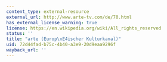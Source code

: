 ```yaml
---
content_type: external-resource
external_url: http://www.arte-tv.com/de/70.html
has_external_license_warning: true
license: https://en.wikipedia.org/wiki/All_rights_reserved
status: ''
title: "arte (Europ\xE4ischer Kulturkanal)"
uid: 72d44fad-b75c-4b40-a3e9-20d9eaa9296f
wayback_url: ''
---
```

